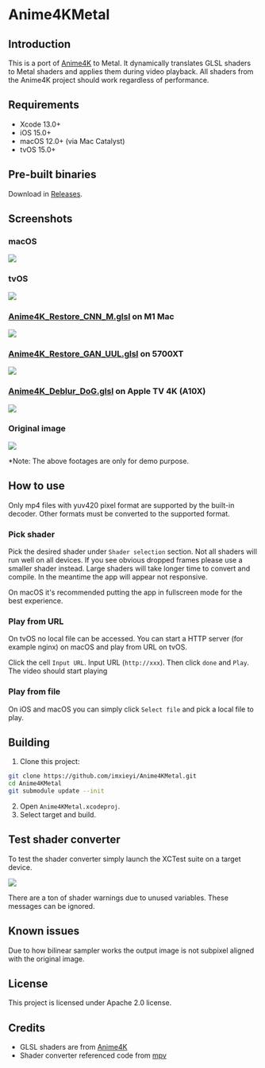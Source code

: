 # Anime4KMetal

## Introduction

This is a port of [Anime4K](https://github.com/bloc97/Anime4K) to Metal. It dynamically translates GLSL shaders to Metal shaders and applies them during video playback. All shaders from the Anime4K project should work regardless of performance.

## Requirements
- Xcode 13.0+
- iOS 15.0+
- macOS 12.0+ (via Mac Catalyst)
- tvOS 15.0+

## Pre-built binaries

Download in [Releases](https://github.com/imxieyi/Anime4KMetal/releases).

## Screenshots

### macOS

![](assets/main_macos.png)

### tvOS

![](assets/main_tvos.png)

### [Anime4K_Restore_CNN_M.glsl](https://github.com/bloc97/Anime4K/blob/master/glsl/Restore/Anime4K_Restore_CNN_M.glsl) on M1 Mac

![](assets/Anime4K_Restore_CNN_M_m1.png)

### [Anime4K_Restore_GAN_UUL.glsl](https://github.com/bloc97/Anime4K/blob/master/glsl/Restore/Anime4K_Restore_GAN_UUL.glsl) on 5700XT

![](assets/Anime4K_Restore_GAN_UUL_5700xt.png)

### [Anime4K_Deblur_DoG.glsl](https://github.com/bloc97/Anime4K/blob/master/glsl/Deblur/Anime4K_Deblur_DoG.glsl) on Apple TV 4K (A10X)

![](assets/Anime4K_Deblur_DoG_a10x_tv.png)

### Original image

![](assets/original.png)

*Note: The above footages are only for demo purpose.

## How to use

Only mp4 files with yuv420 pixel format are supported by the built-in decoder. Other formats must be converted to the supported format.

### Pick shader

Pick the desired shader under `Shader selection` section. Not all shaders will run well on all devices. If you see obvious dropped frames please use a smaller shader instead. Large shaders will take longer time to convert and compile. In the meantime the app will appear not responsive.

On macOS it's recommended putting the app in fullscreen mode for the best experience.

### Play from URL

On tvOS no local file can be accessed. You can start a HTTP server (for example nginx) on macOS and play from URL on tvOS.

Click the cell `Input URL`. Input URL (`http://xxx`). Then click `done` and `Play`. The video should start playing

### Play from file

On iOS and macOS you can simply click `Select file` and pick a local file to play.

## Building

1. Clone this project:
```bash
git clone https://github.com/imxieyi/Anime4KMetal.git
cd Anime4KMetal
git submodule update --init
```
2. Open `Anime4KMetal.xcodeproj`.
3. Select target and build.

## Test shader converter

To test the shader converter simply launch the XCTest suite on a target device.

![](assets/xctest_shader.png)

There are a ton of shader warnings due to unused variables. These messages can be ignored.

## Known issues

Due to how bilinear sampler works the output image is not subpixel aligned with the original image.

## License

This project is licensed under Apache 2.0 license.

## Credits

- GLSL shaders are from [Anime4K](https://github.com/bloc97/Anime4K)
- Shader converter referenced code from [mpv](https://github.com/mpv-player/mpv)
